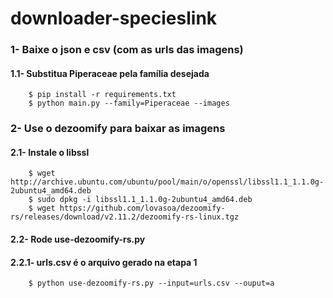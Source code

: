 # downloader-specieslink

### 1- Baixe o json e csv (com as urls das imagens)
#### 1.1- Substitua Piperaceae pela família desejada
```
    $ pip install -r requirements.txt
    $ python main.py --family=Piperaceae --images
```


### 2- Use o dezoomify para baixar as imagens 
#### 2.1- Instale o libssl
````
    $ wget http://archive.ubuntu.com/ubuntu/pool/main/o/openssl/libssl1.1_1.1.0g-2ubuntu4_amd64.deb
    $ sudo dpkg -i libssl1.1_1.1.0g-2ubuntu4_amd64.deb
    $ wget https://github.com/lovasoa/dezoomify-rs/releases/download/v2.11.2/dezoomify-rs-linux.tgz 
````

#### 2.2- Rode use-dezoomify-rs.py
#### 2.2.1- urls.csv é o arquivo gerado na etapa 1
```
    $ python use-dezoomify-rs.py --input=urls.csv --ouput=a
```



